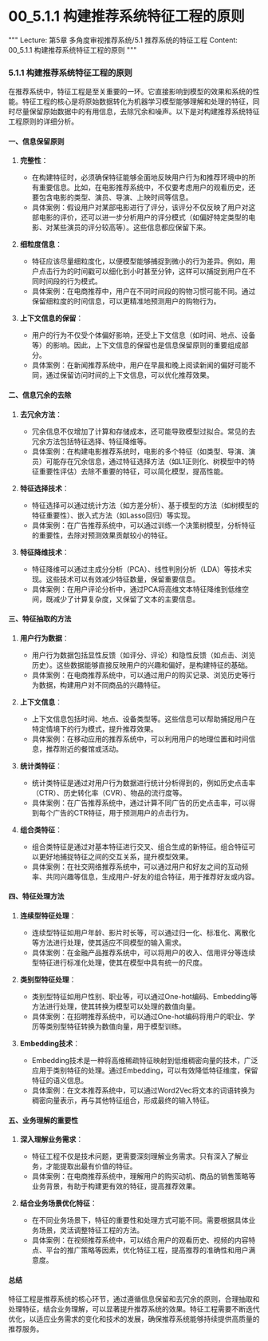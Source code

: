 # 00_5.1.1 构建推荐系统特征工程的原则

"""
Lecture: 第5章 多角度审视推荐系统/5.1 推荐系统的特征工程
Content: 00_5.1.1 构建推荐系统特征工程的原则
"""

### 5.1.1 构建推荐系统特征工程的原则

在推荐系统中，特征工程是至关重要的一环。它直接影响到模型的效果和系统的性能。特征工程的核心是将原始数据转化为机器学习模型能够理解和处理的特征，同时尽量保留原始数据中的有用信息，去除冗余和噪声。以下是对构建推荐系统特征工程原则的详细分析。

#### 一、信息保留原则

1. **完整性**：
   - 在构建特征时，必须确保特征能够全面地反映用户行为和推荐环境中的所有重要信息。比如，在电影推荐系统中，不仅要考虑用户的观看历史，还要包含电影的类型、演员、导演、上映时间等信息。
   - 具体案例：假设用户对某部电影进行了评分，该评分不仅反映了用户对这部电影的评价，还可以进一步分析用户的评分模式（如偏好特定类型的电影、对某些演员的评分较高等）。这些信息都应保留下来。

2. **细粒度信息**：
   - 特征应该尽量细粒度化，以便模型能够捕捉到微小的行为差异。例如，用户点击行为的时间戳可以细化到小时甚至分钟，这样可以捕捉到用户在不同时间段的行为模式。
   - 具体案例：在电商推荐中，用户在不同时间段的购物习惯可能不同。通过保留细粒度的时间信息，可以更精准地预测用户的购物行为。

3. **上下文信息的保留**：
   - 用户的行为不仅受个体偏好影响，还受上下文信息（如时间、地点、设备等）的影响。因此，上下文信息的保留也是信息保留原则的重要组成部分。
   - 具体案例：在新闻推荐系统中，用户在早晨和晚上阅读新闻的偏好可能不同，通过保留访问时间的上下文信息，可以优化推荐效果。

#### 二、信息冗余的去除

1. **去冗余方法**：
   - 冗余信息不仅增加了计算和存储成本，还可能导致模型过拟合。常见的去冗余方法包括特征选择、特征降维等。
   - 具体案例：在构建电影推荐系统时，电影的多个特征（如类型、导演、演员）可能存在冗余信息，通过特征选择方法（如L1正则化、树模型中的特征重要性评估）去除不重要的特征，可以简化模型，提高性能。

2. **特征选择技术**：
   - 特征选择可以通过统计方法（如方差分析）、基于模型的方法（如树模型的特征重要性）、嵌入式方法（如Lasso回归）等实现。
   - 具体案例：在广告推荐系统中，可以通过训练一个决策树模型，分析特征的重要性，去除对预测效果贡献较小的特征。

3. **特征降维技术**：
   - 特征降维可以通过主成分分析（PCA）、线性判别分析（LDA）等技术实现。这些技术可以有效减少特征数量，保留重要信息。
   - 具体案例：在用户评论分析中，通过PCA将高维文本特征降维到低维空间，既减少了计算复杂度，又保留了文本的主要信息。

#### 三、特征抽取的方法

1. **用户行为数据**：
   - 用户行为数据包括显性反馈（如评分、评论）和隐性反馈（如点击、浏览历史）。这些数据能够直接反映用户的兴趣和偏好，是构建特征的基础。
   - 具体案例：在电商推荐系统中，可以通过用户的购买记录、浏览历史等行为数据，构建用户对不同商品的兴趣特征。

2. **上下文信息**：
   - 上下文信息包括时间、地点、设备类型等。这些信息可以帮助捕捉用户在特定情境下的行为模式，提升推荐效果。
   - 具体案例：在移动应用的推荐系统中，可以利用用户的地理位置和时间信息，推荐附近的餐馆或活动。

3. **统计类特征**：
   - 统计类特征是通过对用户行为数据进行统计分析得到的，例如历史点击率（CTR）、历史转化率（CVR）、物品的流行度等。
   - 具体案例：在广告推荐系统中，通过计算不同广告的历史点击率，可以得到每个广告的CTR特征，用于预测用户的点击行为。

4. **组合类特征**：
   - 组合类特征是通过对基本特征进行交叉、组合生成的新特征。组合特征可以更好地捕捉特征之间的交互关系，提升模型效果。
   - 具体案例：在社交网络推荐系统中，可以通过用户和好友之间的互动频率、共同兴趣等信息，生成用户-好友的组合特征，用于推荐好友或内容。

#### 四、特征处理方法

1. **连续型特征处理**：
   - 连续型特征如用户年龄、影片时长等，可以通过归一化、标准化、离散化等方法进行处理，使其适应不同模型的输入需求。
   - 具体案例：在金融产品推荐系统中，可以将用户的收入、信用评分等连续型特征进行标准化处理，使其在模型中具有统一的尺度。

2. **类别型特征处理**：
   - 类别型特征如用户性别、职业等，可以通过One-hot编码、Embedding等方法进行处理，使其转换为模型可以处理的数值向量。
   - 具体案例：在招聘推荐系统中，可以通过One-hot编码将用户的职业、学历等类别型特征转换为数值向量，用于模型训练。

3. **Embedding技术**：
   - Embedding技术是一种将高维稀疏特征映射到低维稠密向量的技术，广泛应用于类别特征的处理。通过Embedding，可以有效降低特征维度，保留特征的语义信息。
   - 具体案例：在文本推荐系统中，可以通过Word2Vec将文本的词语转换为稠密向量表示，再与其他特征组合，形成最终的输入特征。

#### 五、业务理解的重要性

1. **深入理解业务需求**：
   - 特征工程不仅是技术问题，更需要深刻理解业务需求。只有深入了解业务，才能提取出最有价值的特征。
   - 具体案例：在电商推荐系统中，理解用户的购买动机、商品的销售策略等业务背景，有助于构建更有效的特征，提高推荐效果。

2. **结合业务场景优化特征**：
   - 在不同业务场景下，特征的重要性和处理方式可能不同。需要根据具体业务场景，灵活调整特征工程的方法。
   - 具体案例：在视频推荐系统中，可以结合用户的观看历史、视频的内容特点、平台的推广策略等因素，优化特征工程，提高推荐的准确性和用户满意度。

#### 总结

特征工程是推荐系统的核心环节，通过遵循信息保留和去冗余的原则，合理抽取和处理特征，结合业务理解，可以显著提升推荐系统的效果。特征工程需要不断迭代优化，以适应业务需求的变化和技术的发展，确保推荐系统能够持续提供高质量的推荐服务。